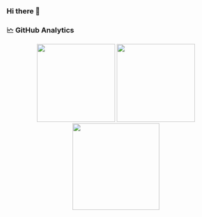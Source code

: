 ### Hi there 👋

<style>
    .column{
        float:left;
        width:50%;
        padding:5px;
    }
    .row:after{
        content:"";
        clear:both;
        display:table;
    }
</style>

<!--
**MahabubArafat/MahabubArafat** is a ✨ _special_ ✨ repository because its `README.md` (this file) appears on your GitHub profile.

Here are some ideas to get you started:

- 🔭 I’m currently working on ...
- 🌱 I’m currently learning ...
- 👯 I’m looking to collaborate on ...
- 🤔 I’m looking for help with ...
- 💬 Ask me about ...
- 📫 How to reach me: ...
- 😄 Pronouns: ...
- ⚡ Fun fact: ...
-->
### 🗠 GitHub Analytics
<div align="center">
  <img height="180em" src="https://github-readme-stats-eight-theta.vercel.app/api?username=mahabubarafat&show_icons=true&theme=tokyonight&include_all_commits=true&count_private=true"/>
  <img height="180em" src="https://github-readme-stats-eight-theta.vercel.app/api/top-langs/?username=mahabubarafat&layout=compact&langs_count=8&theme=tokyonight&hide=html,css,jupyter%20notebook"/>
</div>
<div align="center">
    <img height="200" src="https://github-readme-streak-stats.herokuapp.com/?user=mahabubarafat&show_icons=true&locale=en&layout=compact&theme=tokyonight&line_height=0" />
</div>
    